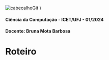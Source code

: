 ![cabecalhoGit](https://github.com/brunamota/AP1/assets/66503956/367f3ba9-d248-4323-8c9c-413816fe2d37)
)

#### Ciência da Computação - ICET/UFJ - 01/2024
#### Docente: Bruna Mota Barbosa

# Roteiro
